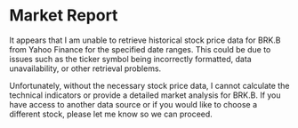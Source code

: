# Market Report

It appears that I am unable to retrieve historical stock price data for BRK.B from Yahoo Finance for the specified date ranges. This could be due to issues such as the ticker symbol being incorrectly formatted, data unavailability, or other retrieval problems.

Unfortunately, without the necessary stock price data, I cannot calculate the technical indicators or provide a detailed market analysis for BRK.B. If you have access to another data source or if you would like to choose a different stock, please let me know so we can proceed.
